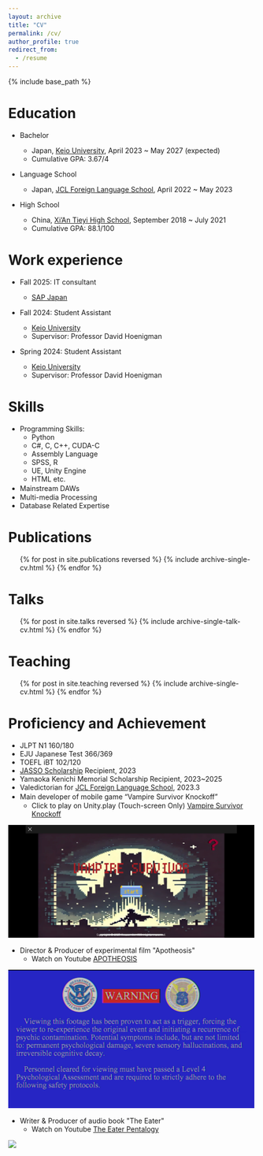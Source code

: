 ```yaml
---
layout: archive
title: "CV"
permalink: /cv/
author_profile: true
redirect_from:
  - /resume
---
```


{% include base_path %}

Education
======
* Bachelor
  * Japan, [Keio University](https://www.keio.ac.jp/ja), April 2023 ~ May 2027 (expected)
  * Cumulative GPA: 3.67/4

* Language School
  * Japan, [JCL Foreign Language School](https://www.jclcram.com/ja), April 2022 ~ May 2023

* High School  
  * China, [Xi’An Tieyi High School](https://www.linkedin.com/school/tieyi/), September 2018 ~ July 2021
  * Cumulative GPA: 88.1/100

Work experience
======
* Fall 2025: IT consultant
  * [SAP Japan](https://www.sap.com/japan/about/company.html)

* Fall 2024: Student Assistant
  * [Keio University](https://www.keio.ac.jp/ja)
  * Supervisor: Professor David Hoenigman

* Spring 2024: Student Assistant
  * [Keio University](https://www.keio.ac.jp/ja)
  * Supervisor: Professor David Hoenigman
  
Skills
======
* Programming Skills:
  * Python
  * C#, C, C++, CUDA-C
  * Assembly Language
  * SPSS, R
  * UE, Unity Engine
  * HTML etc.
* Mainstream DAWs　
* Multi-media Processing
* Database Related Expertise

Publications
======
  <ul>{% for post in site.publications reversed %}
    {% include archive-single-cv.html %}
  {% endfor %}</ul>
  
Talks
======
  <ul>{% for post in site.talks reversed %}
    {% include archive-single-talk-cv.html  %}
  {% endfor %}</ul>
  
Teaching
======
  <ul>{% for post in site.teaching reversed %}
    {% include archive-single-cv.html %}
  {% endfor %}</ul>
  
Proficiency and Achievement
======
* JLPT N1 160/180
* EJU Japanese Test 366/369
* TOEFL iBT 102/120
* [JASSO Scholarship](https://www.jasso.go.jp/ryugaku/scholarship_j/shoreihi/index.html) Recipient, 2023
* Yamaoka Kenichi Memorial Scholarship Recipient, 2023~2025
* Valedictorian for [JCL Foreign Language School](https://www.jclcram.com/ja), 2023.3
* Main developer of mobile game “Vampire Survivor Knockoff”　
  * Click to play on Unity.play (Touch-screen Only) [Vampire Survivor Knockoff](https://play.unity.com/ja/games/9224376a-dd9c-48e6-9352-1c5a622a8e6a/vampire-survivor-knockoff "click to play")

<img src="/images/vam1.png" width=500px>

* Director & Producer of experimental film "Apotheosis"
  * Watch on Youtube [APOTHEOSIS](https://youtu.be/Ar7Lp2a3Fy8 "Click to watch")

<img src="/images/apo1.png" width=500px>

* Writer & Producer of audio book "The Eater"
  * Watch on Youtube [The Eater Pentalogy](https://www.youtube.com/watch?v=YXyaFd1sI0Q "Click to watch")

<img src="/images/eater1.png" width=500px>
